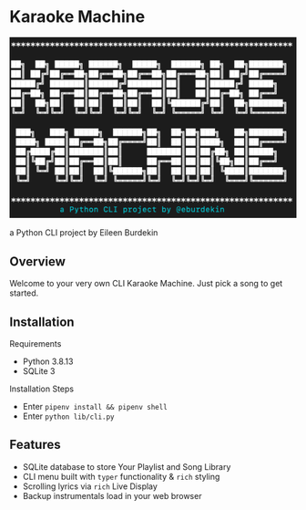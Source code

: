 # Karaoke Machine

![logo](lib/img/kmlogo.png)

a Python CLI project by Eileen Burdekin

## Overview

Welcome to your very own CLI Karaoke Machine. Just pick a song to get started.

## Installation

Requirements

- Python 3.8.13
- SQLite 3

Installation Steps

- Enter `pipenv install && pipenv shell`
- Enter `python lib/cli.py`

## Features

- SQLite database to store Your Playlist and Song Library
- CLI menu built with `typer` functionality & `rich` styling
- Scrolling lyrics via `rich` Live Display
- Backup instrumentals load in your web browser

